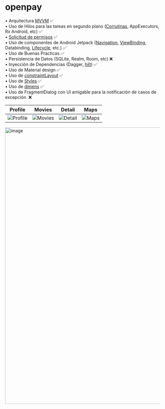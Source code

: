 # openpay

• Arquitectura [MVVM](https://github.com/oswaldo89/openpay/tree/main/app/src/main/java/com/oswaldo/openpay/ui/movies/presentation) ✅  
• Uso de Hilos para las tareas en segundo plano ([Corrutinas](https://github.com/oswaldo89/openpay/blob/main/app/src/main/java/com/oswaldo/openpay/ui/movies/presentation/MoviesViewModel.kt), AppExecutors, Rx Android, etc) ✅  
• [Solicitud de permisos](https://github.com/oswaldo89/openpay/blob/main/app/src/main/java/com/oswaldo/openpay/ui/location/presentation/LocationFragment.kt#L103C9-L103C9) ✅   
• Uso de componentes de Android Jetpack ([Navigation](https://github.com/oswaldo89/openpay/blob/main/app/src/main/res/navigation/mobile_navigation.xml), [ViewBinding](https://github.com/oswaldo89/openpay/blob/main/app/src/main/java/com/oswaldo/openpay/ui/detail/DetailActivity.kt#L39C4-L39C4),  Databinding, [Lifecycle](https://github.com/oswaldo89/openpay/blob/main/app/src/main/java/com/oswaldo/openpay/BaseViewModel.kt), etc.) ✅    
• Uso de Buenas Practicas ✅  
• Persistencia de Datos (SQLite, Realm, Room, etc) ❌  
• Inyección de Dependencias (Dagger, [hilt](https://github.com/oswaldo89/openpay/blob/main/app/src/main/java/com/oswaldo/openpay/core/di/ApiModule.kt)) ✅  
• Uso de Material design  ✅  
• Uso de [constraintLayout](https://github.com/oswaldo89/openpay/blob/main/app/src/main/res/layout/fragment_profile.xml)  ✅  
• Uso de [Styles](https://github.com/oswaldo89/openpay/blob/main/app/src/main/res/values/themes.xml)  ✅  
• Uso de [dimens](https://github.com/oswaldo89/openpay/blob/main/app/src/main/res/values/dimens.xml) ✅  
• Uso de FragmentDialog con UI amigable para la notificación de casos de excepción. ❌ 


| Profile | Movies | Detail | Maps |
|---------|--------|--------|------|
| ![Profile](https://github.com/oswaldo89/openpay/assets/5890993/433d70b6-0d56-4e77-8d52-2eee2b6e21ec) | ![Movies](https://github.com/oswaldo89/openpay/assets/5890993/e85e87c3-3743-484d-a6f7-d70e72545739) | ![Detail](https://github.com/oswaldo89/openpay/assets/5890993/fb6dc3db-02b6-44b6-843f-434a9aeb6909) | ![Maps](https://github.com/oswaldo89/openpay/assets/5890993/f7ea3f99-1a07-4da8-9cc1-0da6c7c61f41) |

<img width="900" alt="image" src="https://github.com/oswaldo89/openpay/assets/5890993/5f69c481-33b0-4ccc-bf35-4f31303954a3">

